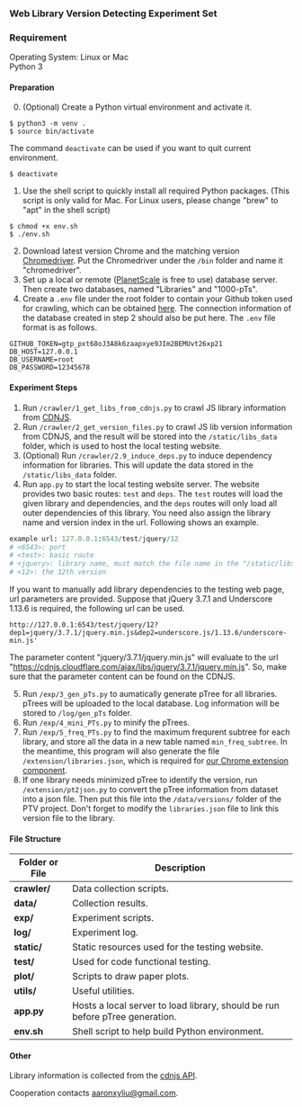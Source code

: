 ### Web Library Version Detecting Experiment Set

### Requirement
Operating System: Linux or Mac  
Python 3

#### Preparation

0. (Optional) Create a Python virtual environment and activate it.
```shell
$ python3 -m venv .
$ source bin/activate
```

The command `deactivate` can be used if you want to quit current environment.
```shell
$ deactivate
```

1. Use the shell script to quickly install all required Python packages. (This script is only valid for Mac. For Linux users, please change "brew" to "apt" in the shell script)
```shell
$ chmod +x env.sh
$ ./env.sh
```

2. Download latest version Chrome and the matching version [Chromedriver](https://developer.chrome.com/docs/chromedriver). Put the Chromedriver under the `/bin` folder and name it "chromedriver".
3. Set up a local or remote ([PlanetScale](https://planetscale.com/) is free to use) database server. Then create two databases, named "Libraries" and "1000-pTs".
4. Create a `.env` file under the root folder to contain your Github token used for crawling, which can be obtained [here](https://github.com/settings/tokens). The connection information of the database created in step 2 should also be put here. The `.env` file format is as follows.
```
GITHUB_TOKEN=gtp_pxt68oJ3A8k6zaapxye9JIm2BEMUvt26xp21
DB_HOST=127.0.0.1
DB_USERNAME=root
DB_PASSWORD=12345678
```


#### Experiment Steps
1. Run `/crawler/1_get_libs_from_cdnjs.py` to crawl JS library information from [CDNJS](https://cdnjs.com).
2. Run `/crawler/2_get_version_files.py` to crawl JS lib version information from CDNJS, and the result will be stored into the `/static/libs_data` folder, which is used to host the local testing website.
3. (Optional) Run `/crawler/2.9_induce_deps.py` to induce dependency information for libraries. This will update the data stored in the `/static/libs_data` folder.
4. Run `app.py` to start the local testing website server. The website provides two basic routes: `test` and `deps`. The `test` routes will load the given library and dependencies, and the `deps` routes will only load all outer dependencies of this library. You need also assign the library name and version index in the url. Following shows an example.
```python
example url: 127.0.0.1:6543/test/jquery/12
# <6543>: port
# <test>: basic route
# <jquery>: library name, must match the file name in the "/static/libs_data" folder
# <12>: the 12th version
```
If you want to manually add library dependencies to the testing web page, url parameters are provided. Suppose that jQuery 3.7.1 and Underscore 1.13.6 is required, the following url can be used.

```url
http://127.0.0.1:6543/test/jquery/12?dep1=jquery/3.7.1/jquery.min.js&dep2=underscore.js/1.13.6/underscore-min.js'
```

The parameter content "jquery/3.7.1/jquery.min.js" will evaluate to the url "https://cdnjs.cloudflare.com/ajax/libs/jquery/3.7.1/jquery.min.js". So, make sure that the parameter content can be found on the CDNJS.

5. Run `/exp/3_gen_pTs.py` to aumatically generate pTree for all libraries. pTrees will be uploaded to the local database. Log information will be stored to `/log/gen_pTs` folder.
6. Run `/exp/4_mini_PTs.py` to minify the pTrees.
7. Run `/exp/5_freq_PTs.py` to find the maximum frequrent subtree for each library, and store all the data in a new table named `min_freq_subtree`. In the meantime, this program will also generate the file `/extension/libraries.json`, which is required for [our Chrome extension component](https://github.com/aaronxyliu/PTV).
8. If one library needs minimized pTree to identify the version, run `/extension/pt2json.py` to convert the pTree information from dataset into a json file. Then put this file into the `/data/versions/` folder of the PTV project. Don't forget to modify the `libraries.json` file to link this version file to the library.


#### File Structure
| Folder or File| Description|
|--|--|
| **crawler/**| Data collection scripts.|
| **data/** |   Collection results.|
| **exp/** |  Experiment scripts. |
| **log/** |   Experiment log.|
| **static/** |  Static resources used for the testing website. |
| **test/** |  Used for code functional testing. |
| **plot/** |  Scripts to draw paper plots. |
| **utils/** |  Useful utilities. |
| **app.py** |  Hosts a local server to load library, should be run before pTree generation. |
| **env.sh** |  Shell script to help build Python environment. |


#### Other

Library information is collected from the [cdnjs API](https://cdnjs.com/api).

Cooperation contacts aaronxyliu@gmail.com.
